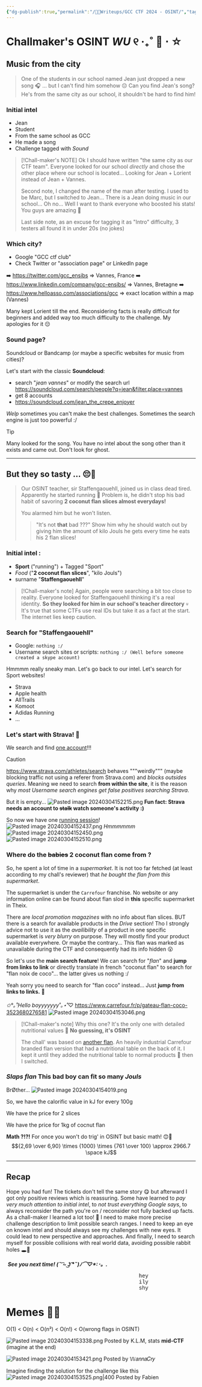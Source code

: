 ```yaml
---
{"dg-publish":true,"permalink":"/👩‍🏫Writeups/GCC CTF 2024 - OSINT/","tags":["Writeup","OSINT","GCC"]}
---
```


# Challmaker's OSINT *WU* ୧ ‧₊˚ 🍮 ⋅ ☆

## Music from the city
> One of the students in our school named Jean just dropped a new song 🎧
> ... but I can't find him somehow 😔 Can you find Jean's song?
> He's from the same city as our school, it shouldn't be hard to find him!

### Initial intel
- Jean
- Student
- From the same school as GCC
- He made a song
- Challenge tagged with *Sound*

> [!Chall-maker's NOTE]
> Ok I should have written "the same city as our CTF team". Everyone looked for our school *directly* and chose the other place where our school is located... Looking for Jean + Lorient instead of Jean + Vannes.
> 
> Second note, I changed the name of the man after testing. I used to be Marc, but I switched to Jean... There is a Jean doing music in our school... Oh no... Well I want to thank everyone who boosted his stats! You guys are amazing 💖
> 
> Last side note, as an excuse for tagging it as "Intro" difficulty, 3 testers all found it in under 20s (no jokes)


### Which city?
- Google "GCC ctf club"
- Check Twitter or "association page" or LinkedIn page

➡️ https://twitter.com/gcc_ensibs => Vannes, France
➡️ https://www.linkedin.com/company/gcc-ensibs/ => Vannes, Bretagne
➡️ https://www.helloasso.com/associations/gcc => exact location within a map (Vannes)

Many kept Lorient till the end. Reconsidering facts is really difficult for beginners and added way too much difficulty to the challenge. My apologies for it 😔


### Sound page?
Soundcloud or Bandcamp (or maybe a specific websites for music from cities)?

Let's start with the classic **Soundcloud**:
- search "*jean vannes*" or modify the search url https://soundcloud.com/search/people?q=jean&filter.place=vannes
- get 8 accounts
- https://soundcloud.com/jean_the_crepe_enjoyer

*Welp* sometimes you can't make the best challenges. Sometimes the search engine is just too powerful :/

> [!TIP]
> Many looked for the song. You have no intel about the song other than it exists and came out. Don't look for ghost.


---





## But they so tasty ... 😔🍰
>Our OSINT teacher, sir Staffengaouehll, joined us in class dead tired.
>Apparently he started running 👀
>Problem is, he didn't stop his bad habit of savoring **2 coconut flan slices almost everydays!**
>
>You alarmed him but he won't listen.
>  > "It's not **that** bad ???"
> Show him why he should watch out by giving him the amount of kilo Jouls he gets every time he eats his 2 flan slices!

### Initial intel :
- **Sport** ("running") + Tagged "Sport"
- *Food* ("**2 coconut flan slices**", "kilo Jouls")
- surname "**Staffengaouehll**"

> [!Chall-maker's note]
> Again, people were searching a bit too close to reality. Everyone looked for Staffengaouehll thinking it's a real identity. **So they looked for him in our school's teacher directory** 💀
> It's true that some CTFs use real IDs but take it as a fact at the start. The internet lies keep caution.


### Search for "Staffengaouehll"
- Google: ``nothing :/``
- Username search sites or scripts: ``nothing :/ (Well before someone created a skype account)``

Hmmmm really sneaky man. Let's go back to our intel. Let's search for Sport websites!
- Strava
- Apple health
- AllTrails
- Komoot
- Adidas Running
- ...


### Let's start with Strava! 🙂
We search and find [one account](https://www.strava.com/athletes/126771692)!!!

> [!CAUTION]
> https://www.strava.com/athletes/search behaves """weirdly""" (maybe blocking traffic not using a referer from Strava.com) and *blocks outsides queries*. Meaning we need to search **from within the site**, it is the reason why *most Username search engines get false positives searching Strava*.

But it is empty...
![Pasted image 20240304152215.png](/img/user/imgTypora/Pasted%20image%2020240304152215.png)
**Fun fact: Strava needs an account to ~~stalk~~ watch someone's activity :)**

So now we have one [running session](https://www.strava.com/activities/10136656435)!
![Pasted image 20240304152437.png](/img/user/imgTypora/Pasted%20image%2020240304152437.png)
*Hmmmmmm*
![Pasted image 20240304152450.png](/img/user/imgTypora/Pasted%20image%2020240304152450.png)
![Pasted image 20240304152510.png](/img/user/imgTypora/Pasted%20image%2020240304152510.png)


### Where do the ~~babies~~ 2 coconut flan come from ?
So, he spent a lot of time in a *supermarket*. It is not too far fetched (at least according to my chall's reviewer) that *he bought the flan from this supermarket*.

The supermarket is under the ``Carrefour`` franchise. No website or any information online can be found about flan slod in **this** specific supermarket in Theix.

There are *local promotion magazines* with no info about flan slices. BUT there is a search for available products in the *Drive* section! Tho I strongly advice not to use it as the *availibility* of a product in one specific supermarket is *very blurry* on purpose. They will mostly find your product available everywhere. Or maybe the contrary... This flan was marked as unavailable during the CTF and consequently had its info hidden 😮

So let's use the **main search feature**! We can search for "*flan*" and **jump from links to link** or directly translate in french "coconut flan" to search for "flan noix de coco"... the latter gives us nothing :/

Yeah sorry you need to search for "flan coco" instead... Just **jump from links to links.** 🐇

*✩°｡𓍢ִ໋Hello boyyyyyyy˚｡⋆˚*♡   https://www.carrefour.fr/p/gateau-flan-coco-3523680276581
![Pasted image 20240304153046.png](/img/user/imgTypora/Pasted%20image%2020240304153046.png)
> [!Chall-maker's note]
> Why this one? It's the only one with detailed nutritional values 🙂 **No guessing, it's OSINT**
> 
> The chall' was based on [another flan](https://www.carrefour.fr/p/flan-patissier-aux-oeufs-frais-carrefour-bon-app-3560070391011). An heavily industrial Carrefour branded flan version that had a nutritional table on the back of it. I kept it until they added the nutritional table to normal products 👀 then I switched.


### _Slaps flan_ This bad boy can fit so many _Jouls_
BrØther...
![Pasted image 20240304154019.png](/img/user/imgTypora/Pasted%20image%2020240304154019.png)

So, we have the calorific value in kJ for every 100g

We have the price for 2 slices

We have the price for 1kg of cocnut flan

**Math ?!?!**
For once you won't do trig' in OSINT but basic math! 😊💖
$${2,69 \over 6,90} \times {1000} \times {761 \over 100} \approx 2966.7 \space kJ$$

---





## Recap

Hope you had fun! The tickets don't tell the same story 😋 but afterward I got only positive reviews which is reassuring. Some have learned to *pay very much attention to initial intel*, to *not trust everything Google says*, to always reconsider the path you're on / reconsider not fully backed up facts.
As a chall-maker I learned a lot too! 📝 I need to make more precise challenge description to limit possible search ranges. I need to keep an eye on known intel and should always see my challenges with new eyes. It could lead to new perspective and approaches. And finally, I need to search myself for possible collisions with real world data, avoiding possible rabbit holes 🕳️🐇

​		***See you next time! (˵ ͡~ ͜ʖ ͡°˵)ﾉ⌒♡\*:･。.***

<p style="font-family:'Courier New',monospace;margin-left:70%">hey<br>ily<br>shy</p>







# Memes 🤡💖

O(1) < O(n) < O(n²) < O(n!) < O(wrong flags in OSINT)

![Pasted image 20240304153338.png](/img/user/imgTypora/Pasted%20image%2020240304153338.png)
Posted by K.L.M, stats **mid-CTF** (imagine at the end)

![Pasted image 20240304153421.png](/img/user/imgTypora/Pasted%20image%2020240304153421.png)
Posted by 𝕎𝑎𝑛𝑛𝑎𝐶𝑟𝑦


Imagine finding the solution for the challenge like this
![Pasted image 20240304153525.png|400](/img/user/imgTypora/Pasted%20image%2020240304153525.png)
Posted by Fabien